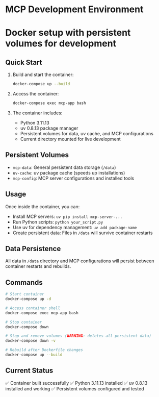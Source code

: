 # MCP Development Environment
# Docker setup with persistent volumes for development

## Quick Start

1. Build and start the container:
   ```bash
   docker-compose up --build
   ```

2. Access the container:
   ```bash
   docker-compose exec mcp-app bash
   ```

3. The container includes:
   - Python 3.11.13
   - uv 0.8.13 package manager
   - Persistent volumes for data, uv cache, and MCP configurations
   - Current directory mounted for live development

## Persistent Volumes

- `mcp-data`: General persistent data storage (`/data`)
- `uv-cache`: uv package cache (speeds up installations)
- `mcp-config`: MCP server configurations and installed tools

## Usage

Once inside the container, you can:

- Install MCP servers: `uv pip install mcp-server-...`
- Run Python scripts: `python your_script.py`
- Use uv for dependency management: `uv add package-name`
- Create persistent data: Files in `/data` will survive container restarts

## Data Persistence

All data in `/data` directory and MCP configurations will persist between container restarts and rebuilds.

## Commands

```bash
# Start container
docker-compose up -d

# Access container shell
docker-compose exec mcp-app bash

# Stop container
docker-compose down

# Stop and remove volumes (WARNING: deletes all persistent data)
docker-compose down -v

# Rebuild after Dockerfile changes
docker-compose up --build
```

## Current Status

✅ Container built successfully
✅ Python 3.11.13 installed
✅ uv 0.8.13 installed and working
✅ Persistent volumes configured and tested

